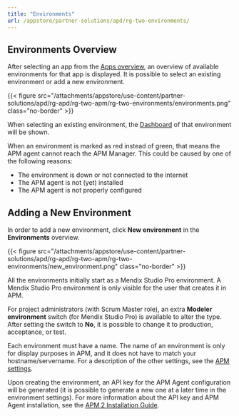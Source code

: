 ```yaml
---
title: "Environments"
url: /appstore/partner-solutions/apd/rg-two-environments/
---
```


## Environments Overview

After selecting an app from the [Apps overview](/appstore/partner-solutions/apd/rg-two-apps/), an overview of available environments for that app is displayed. It is possible to select an existing environment or add a new environment.

{{< figure src="/attachments/appstore/use-content/partner-solutions/apd/rg-apd/rg-two-apm/rg-two-environments/environments.png" class="no-border" >}}

When selecting an existing environment, the [Dashboard](/appstore/partner-solutions/apd/rg-two-dashboard/) of that environment will be shown.

When an environment is marked as red instead of green, that means the APM agent cannot reach the APM Manager. This could be caused by one of the following reasons:

* The environment is down or not connected to the internet
* The APM agent is not (yet) installed
* The APM agent is not properly configured

## Adding a New Environment

In order to add a new environment, click **New environment** in the **Environments** overview.

{{< figure src="/attachments/appstore/use-content/partner-solutions/apd/rg-apd/rg-two-apm/rg-two-environments/new_environment.png" class="no-border" >}}

All the environments initially start as a Mendix Studio Pro environment. A Mendix Studio Pro environment is only visible for the user that creates it in APM.

For project administrators (with Scrum Master role), an extra **Modeler environment** switch (for Mendix Studio Pro) is available to alter the type. After setting the switch to **No**, it is possible to change it to production, acceptance, or test.

Each environment must have a name. The name of an environment is only for display purposes in APM, and it does not have to match your hostname/servername.
For a description of the other settings, see the [APM settings](/appstore/partner-solutions/apd/rg-two-settings/).

Upon creating the environment, an API key for the APM Agent configuration will be generated (it is possible to generate a new one at a later time in the environment settings). For more information about the API key and APM Agent installation, see the [APM 2 Installation Guide](/appstore/partner-solutions/apd/ig-two/).
